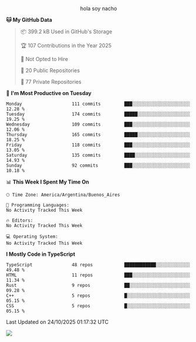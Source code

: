 <p align="center">hola soy nacho</p>

<!--START_SECTION:waka-->
**🐱 My GitHub Data** 

> 📦 399.2 kB Used in GitHub's Storage 
 > 
> 🏆 107 Contributions in the Year 2025
 > 
> 🚫 Not Opted to Hire
 > 
> 📜 20 Public Repositories 
 > 
> 🔑 77 Private Repositories 
 > 
📅 **I'm Most Productive on Tuesday** 

```text
Monday                   111 commits         ███░░░░░░░░░░░░░░░░░░░░░░   12.28 % 
Tuesday                  174 commits         █████░░░░░░░░░░░░░░░░░░░░   19.25 % 
Wednesday                109 commits         ███░░░░░░░░░░░░░░░░░░░░░░   12.06 % 
Thursday                 165 commits         █████░░░░░░░░░░░░░░░░░░░░   18.25 % 
Friday                   118 commits         ███░░░░░░░░░░░░░░░░░░░░░░   13.05 % 
Saturday                 135 commits         ████░░░░░░░░░░░░░░░░░░░░░   14.93 % 
Sunday                   92 commits          ███░░░░░░░░░░░░░░░░░░░░░░   10.18 % 
```


📊 **This Week I Spent My Time On** 

```text
🕑︎ Time Zone: America/Argentina/Buenos_Aires

💬 Programming Languages: 
No Activity Tracked This Week

🔥 Editors: 
No Activity Tracked This Week

💻 Operating System: 
No Activity Tracked This Week
```

**I Mostly Code in TypeScript** 

```text
TypeScript               48 repos            ████████████░░░░░░░░░░░░░   49.48 % 
HTML                     11 repos            ███░░░░░░░░░░░░░░░░░░░░░░   11.34 % 
Rust                     9 repos             ██░░░░░░░░░░░░░░░░░░░░░░░   09.28 % 
C++                      5 repos             █░░░░░░░░░░░░░░░░░░░░░░░░   05.15 % 
CSS                      5 repos             █░░░░░░░░░░░░░░░░░░░░░░░░   05.15 % 
```




 Last Updated on 24/10/2025 01:17:32 UTC
<!--END_SECTION:waka-->

![](http://moe-counter.es3n1n.eu/get/@nachoofg?name=nachoofg&theme=asoul&padding=7&offset=0&align=center&scale=1&pixelated=1&darkmode=auto)
